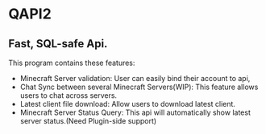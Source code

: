 # QAPI2
## Fast, SQL-safe Api.
This program contains these features:
- Minecraft Server validation: User can easily bind their account to api,
- Chat Sync between several Minecraft Servers(WIP): This feature allows users to chat across servers.
- Latest client file download: Allow users to download latest client.
- Minecraft Server Status Query: This api will automatically show latest server status.(Need Plugin-side support)
